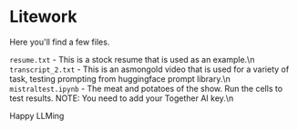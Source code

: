 # Litework

Here you'll find a few files.

`resume.txt` - This is a stock resume that is used as an example.\n
`transcript_2.txt` - This is an asmongold video that is used for a variety of task, testing prompting from huggingface prompt library.\n
`mistraltest.ipynb` - The meat and potatoes of the show. Run the cells to test results. NOTE: You need to add your Together AI key.\n


Happy LLMing
